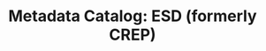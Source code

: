 ---
layout: metadata_catalog
title: 'Metadata Catalog: ESD (formerly CREP)'
permalink: /metadata_catalog/
header:
  overlay_color: "#000"
  overlay_filter: linear-gradient(rgba(255, 250, 250, 0.76), rgba(0, 0, 0, 0.94))
  overlay_image: # /assets/images/ncrmp_data_viz_snap.png
 # caption: "NCRMP Pacific Fish Dashboard Screenshot"
---